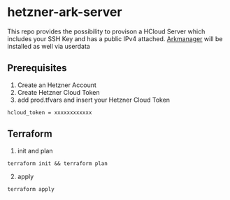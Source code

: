 # hetzner-ark-server
This repo provides the possibility to provison a HCloud Server which includes your SSH Key and has a public IPv4 attached. [Arkmanager](https://github.com/arkmanager/ark-server-tools) will be installed as well via userdata

## Prerequisites

1. Create an Hetzner Account
2. Create Hetzner Cloud Token
3. add prod.tfvars and insert your Hetzner Cloud Token
 ```
 hcloud_token = xxxxxxxxxxxx
 ```

## Terraform

1. init and plan
```
terraform init && terraform plan
```
2. apply
```
terraform apply
```